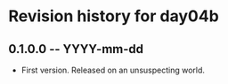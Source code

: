 # Revision history for day04b

## 0.1.0.0  -- YYYY-mm-dd

* First version. Released on an unsuspecting world.
